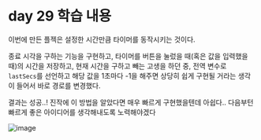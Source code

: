 # day 29 학습 내용

이번에 만든 플젝은 설정한 시간만큼 타이머를 동작시키는 것이다.

종료 시각을 구하는 기능을 구현하고, 타이머를 버튼을 눌렀을 때(혹은 값을 입력했을 때)의 시간을 저장하고, 현재 시간을 구하고 빼는 고생을 하던 중, 전역 변수로 `lastSecs`를 선언하고 해당 값을 1초마다 -1을 해주면 상당히 쉽게 구현될 거라는 생각이 들어서 바로 경로를 변경했다. 

결과는 성공..! 진작에 이 방법을 알았다면 매우 빠르게 구현했을텐데 아쉽다.. 다음부턴 빠르게 좋은 아이디어를 생각해내도록 노력해야겠다





![image](https://user-images.githubusercontent.com/70627979/148087541-87e8c8c2-2f61-42de-8f8c-58265fc0c5c0.png)
